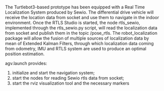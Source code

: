 The Turtlebot3-based prototype has been equipped with a Real Time Localization System produced by Sewio. The differential drive vehicle will receive the location data from socket and use them to navigate in the indoor environment. Once the RTLS Studio is started, the node rtls_sewio, implemented through the rtls_sewio.py script, will read the localization data from socket and publish them in the topic /pose_rtls. The robot_localization package will allow the fusion of multiple sources of localization data by mean of Extended Kalman Filters, through which localization data coming from odometry, IMU and RTLS system are used to produce an optimal position estimation.

agv.launch provides:
1) initialize and start the navigation system;
2) start the nodes for reading Sewio rtls data from socket;
3) start the rviz visualization tool and the necessary markers
